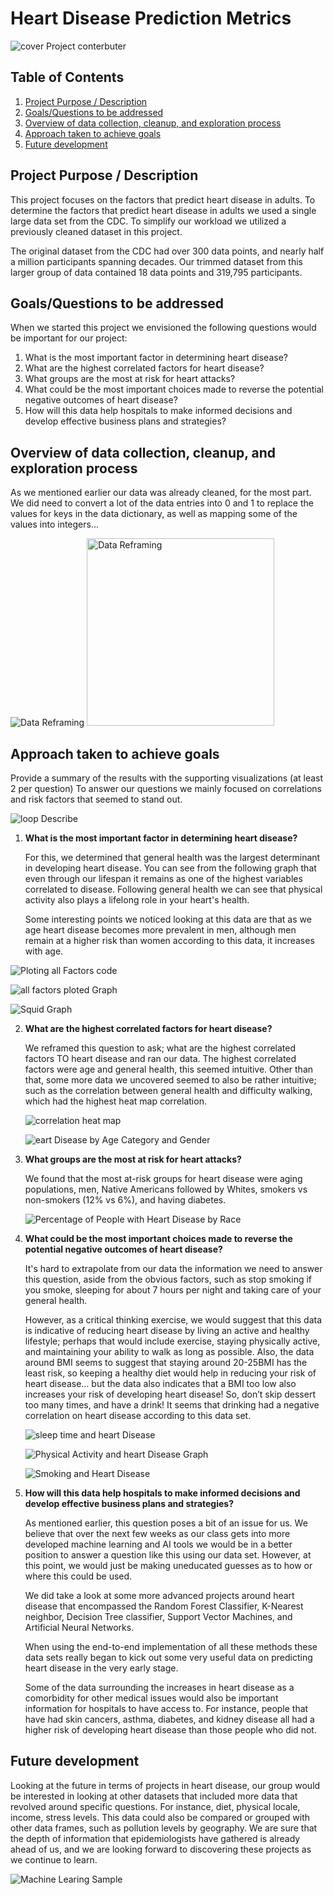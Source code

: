 # Heart Disease Prediction Metrics

![cover Project conterbuter](<image Presentation/cover-for-project.png>)


## Table of Contents
1. [Project Purpose / Description](#project-purpose)
2. [Goals/Questions to be addressed](#goals-questions)
3. [Overview of data collection, cleanup, and exploration process](#overview-data-collection)
4. [Approach taken to achieve goals](#approach-taken)
5. [Future development](#future-development)

<a name="project-purpose"></a>
## Project Purpose / Description

This project focuses on the factors that predict heart disease in adults. To determine the factors that predict heart disease in adults we used a single large data set from the CDC. To simplify our workload we utilized a previously cleaned dataset in this project.

The original dataset from the CDC had over 300 data points, and nearly half a million participants spanning decades. Our trimmed dataset from this larger group of data contained 18 data points and 319,795 participants.

<a name="goals-questions"></a>
## Goals/Questions to be addressed

When we started this project we envisioned the following questions would be important for our project:
1. What is the most important factor in determining heart disease?
2. What are the highest correlated factors for heart disease?
3. What groups are the most at risk for heart attacks?
4. What could be the most important choices made to reverse the potential negative outcomes of heart disease?
5. How will this data help hospitals to make informed decisions and develop effective business plans and strategies?


<a name="overview-data-collection"></a>
## Overview of data collection, cleanup, and exploration process

As we mentioned earlier our data was already cleaned, for the most part. We did need to convert a lot of the data entries into 0 and 1 to replace the values for keys in the data dictionary, as well as mapping some of the values into integers...


![Data Reframing](<image Presentation/Data reframining sample code.png>)
<img src="Data reframining sample code.png" alt="Data Reframing" width="300" >


<a name="approach-taken"></a>
## Approach taken to achieve goals

Provide a summary of the results with the supporting visualizations (at least 2 per question)
To answer our questions we mainly focused on correlations and risk factors that seemed to stand out.


![loop Describe](<image Presentation/loop dscribe.png>)



1. **What is the most important factor in determining heart disease?**

   For this, we determined that general health was the largest determinant in developing heart disease. You can see from the following graph that even through our lifespan it remains as one of the highest variables correlated to disease. Following general health we can see that physical activity also plays a lifelong role in your heart's health.

   Some interesting points we noticed looking at this data are that as we age heart disease becomes more prevalent in men, although men remain at a higher risk than women according to this data, it increases with age.
   
![Ploting all Factors code](<image Presentation/Ploting all the factors.png>)

   ![all factors ploted Graph](<image Presentation/HD with factors.png>)
   
   
   
   ![Squid Graph](https://github.com/jkranyak/PROJECT_1_team_decisionmankers/blob/main/images/Squid_Graph.png)

2. **What are the highest correlated factors for heart disease?**

   We reframed this question to ask; what are the highest correlated factors TO heart disease and ran our data. The highest correlated factors were age and general health, this seemed intuitive. Other than that, some more data we uncovered seemed to also be rather intuitive; such as the correlation between general health and difficulty walking, which had the highest heat map correlation.


   ![correlation heat map](<image Presentation/Correlation Heatmap.png>)








   ![eart Disease by Age Category and Gender ](<image Presentation/Heart Disease by Age Category and Gender.png>)


3. **What groups are the most at risk for heart attacks?**

   We found that the most at-risk groups for heart disease were aging populations, men, Native Americans followed by Whites, smokers vs non-smokers (12% vs 6%), and having diabetes.



   ![Percentage of People with Heart Disease by Race](<image Presentation/Percentage of People with Heart Disease by Race.png>)


4. **What could be the most important choices made to reverse the potential negative outcomes of heart disease?**

   It's hard to extrapolate from our data the information we need to answer this question, aside from the obvious factors, such as stop smoking if you smoke, sleeping for about 7 hours per night and taking care of your general health.
   
   However, as a critical thinking exercise, we would suggest that this data is indicative of reducing heart disease by living an active and healthy lifestyle; perhaps that would include exercise, staying physically active, and maintaining your ability to walk as long as possible. Also, the data around BMI seems to suggest that staying around 20-25BMI has the least risk, so keeping a healthy diet would help in reducing your risk of heart disease… but the data also indicates that a BMI too low also increases your risk of developing heart disease! So, don’t skip dessert too many times, and have a drink! It seems that drinking had a negative correlation on heart disease according to this data set.


   ![sleep time and heart Disease](<image Presentation/Average Heart Disease Occurrence by sleep time.png>)



   ![Physical Activity and heart Disease Graph](<image Presentation/Average Heart Disease Occurrence by physical activity.png>)



   ![Smoking and Heart Disease](<image Presentation/Percentage of People with Heart Disease by Smoking Status'.png>)

5. **How will this data help hospitals to make informed decisions and develop effective business plans and strategies?**

   As mentioned earlier, this question poses a bit of an issue for us. We believe that over the next few weeks as our class gets into more developed machine learning and AI tools we would be in a better position to answer a question like this using our data set. However, at this point, we would just be making uneducated guesses as to how or where this could be used.

   We did take a look at some more advanced projects around heart disease that encompassed the Random Forest Classifier, K-Nearest neighbor, Decision Tree classifier, Support Vector Machines, and Artificial Neural Networks.

   When using the end-to-end implementation of all these methods these data sets really began to kick out some very useful data on predicting heart disease in the very early stage.

   Some of the data surrounding the increases in heart disease as a comorbidity for other medical issues would also be important information for hospitals to have access to. For instance, people that have had skin cancers, asthma, diabetes, and kidney disease all had a higher risk of developing heart disease than those people who did not.


<a name="future-development"></a>
## Future development

Looking at the future in terms of projects in heart disease, our group would be interested in looking at other datasets that included more data that revolved around specific questions. For instance, diet, physical locale, income, stress levels. This data could also be compared or grouped with other data frames, such as pollution levels by geography. We are sure that the depth of information that epidemiologists have gathered is already ahead of us, and we are looking forward to discovering these projects as we continue to learn.


![Machine Learing Sample](<image Presentation/RandomForest Importances for Heart Disease Prediction.png>)
